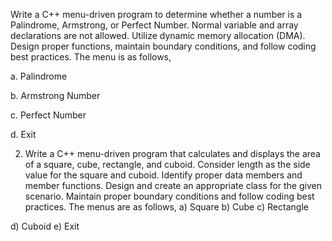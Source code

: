 Write a C++ menu-driven program to determine whether a number is a  Palindrome, Armstrong, or Perfect Number. Normal variable and array declarations are not allowed. Utilize dynamic memory allocation (DMA). Design proper functions, maintain boundary conditions, and follow coding best practices. The menu is as follows,

a.       Palindrome

b.      Armstrong Number

c.       Perfect Number

d.      Exit

 

2. Write a C++ menu-driven program that calculates and displays the area of a square, cube, rectangle, and cuboid. Consider length as the side value for the square and cuboid. Identify proper data members and member functions. Design and create an appropriate class for the given scenario.  Maintain proper boundary conditions and follow coding best practices. The menus are as follows,
 a) Square
 b) Cube
 c) Rectangle

 d) Cuboid
 e) Exit
